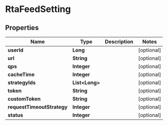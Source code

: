 

# RtaFeedSetting


## Properties

Name | Type | Description | Notes
------------ | ------------- | ------------- | -------------
**userId** | **Long** |  |  [optional]
**url** | **String** |  |  [optional]
**qps** | **Integer** |  |  [optional]
**cacheTime** | **Integer** |  |  [optional]
**strategyIds** | **List&lt;Long&gt;** |  |  [optional]
**token** | **String** |  |  [optional]
**customToken** | **String** |  |  [optional]
**requestTimeoutStrategy** | **Integer** |  |  [optional]
**status** | **Integer** |  |  [optional]



